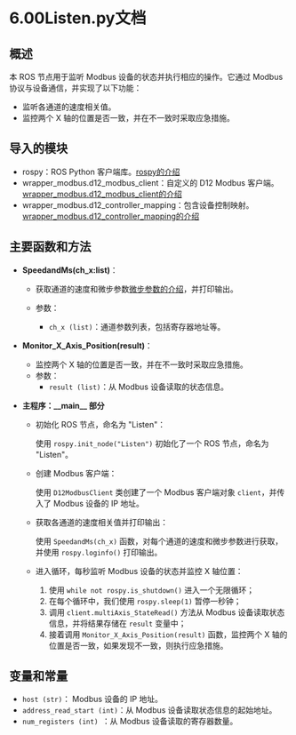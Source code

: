 # 6.00Listen.py文档

## 概述

本 ROS 节点用于监听 Modbus 设备的状态并执行相应的操作。它通过 Modbus 协议与设备通信，并实现了以下功能：
- 监听各通道的速度相关值。
- 监控两个 X 轴的位置是否一致，并在不一致时采取应急措施。

## 导入的模块

- rospy：ROS Python 客户端库。[rospy的介绍](6.01rospy的介绍)
- wrapper_modbus.d12_modbus_client：自定义的 D12 Modbus 客户端。[wrapper_modbus.d12_modbus_client的介绍](6.02wrapper_modbus.d12_modbus_client的介绍)
- wrapper_modbus.d12_controller_mapping：包含设备控制映射。[wrapper_modbus.d12_controller_mapping的介绍](6.03wrapper_modbus.d12_controller_mapping的介绍)

## 主要函数和方法

- **SpeedandMs(ch_x:list)**：

  - 获取通道的速度和微步参数[微步参数的介绍](6.04微步参数的介绍)，并打印输出。

  - 参数：
    - `ch_x (list)`：通道参数列表，包括寄存器地址等。

- **Monitor_X_Axis_Position(result)**：
  - 监控两个 X 轴的位置是否一致，并在不一致时采取应急措施。
  - 参数：
    - `result (list)`：从 Modbus 设备读取的状态信息。

- **主程序：\_\_main\_\_ 部分**

  - 初始化 ROS 节点，命名为 "Listen"：

    使用 `rospy.init_node("Listen")` 初始化了一个 ROS 节点，命名为 "Listen"。

  - 创建 Modbus 客户端：

    使用 `D12ModbusClient` 类创建了一个 Modbus 客户端对象 `client`，并传入了 Modbus 设备的 IP 地址。

  - 获取各通道的速度相关值并打印输出：

     使用 `SpeedandMs(ch_x)` 函数，对每个通道的速度和微步参数进行获取，并使用 `rospy.loginfo()` 打印输出。

  - 进入循环，每秒监听 Modbus 设备的状态并监控 X 轴位置：

    1. 使用 `while not rospy.is_shutdown()` 进入一个无限循环；
    2. 在每个循环中，我们使用 `rospy.sleep(1)` 暂停一秒钟；
    3. 调用 `client.multiAxis_StateRead()` 方法从 Modbus 设备读取状态信息，并将结果存储在 `result` 变量中；
    4. 接着调用 `Monitor_X_Axis_Position(result)` 函数，监控两个 X 轴的位置是否一致，如果发现不一致，则执行应急措施。

## 变量和常量 

- `host (str)`： Modbus 设备的 IP 地址。 
- `address_read_start (int)`：从 Modbus 设备读取状态信息的起始地址。  
- `num_registers (int) `：从 Modbus 设备读取的寄存器数量。